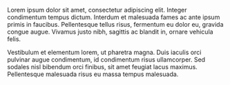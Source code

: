 Lorem ipsum dolor sit amet, consectetur adipiscing elit. Integer condimentum
tempus dictum. Interdum et malesuada fames ac ante ipsum primis in faucibus.
Pellentesque tellus risus, fermentum eu dolor eu, gravida congue augue.
Vivamus justo nibh, sagittis ac blandit in, ornare vehicula felis.

Vestibulum et elementum lorem, ut pharetra magna. Duis iaculis orci pulvinar
augue condimentum, id condimentum risus ullamcorper. Sed sodales nisl
bibendum orci finibus, sit amet feugiat lacus maximus. Pellentesque
malesuada risus eu massa tempus malesuada.

